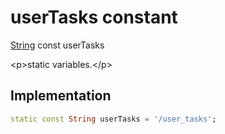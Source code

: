 


# userTasks constant







[String](https:api.flutter.dev/flutter/dart-core/String-class.html) const userTasks
  




\<p\>static variables.\</p\>



## Implementation

```dart
static const String userTasks = '/user_tasks';
```







